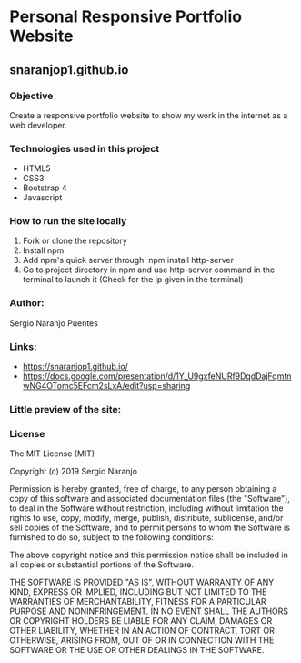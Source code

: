 # Personal Responsive Portfolio Website
## snaranjop1.github.io

### Objective
Create a responsive portfolio website to show my work in the internet as a web developer.

### Technologies used in this project
- HTML5
- CSS3
- Bootstrap 4
- Javascript

### How to run the site locally 
1. Fork or clone the repository
2. Install npm 
3. Add npm's quick server through: npm install http-server
4. Go to project directory in npm and use http-server command in the terminal to launch it (Check for the ip given in the terminal)

### Author: 
Sergio Naranjo Puentes

### Links:
- https://snaranjop1.github.io/
- https://docs.google.com/presentation/d/1Y_U9gxfeNURf9DqdDajFqmtnwNG4OTomc5EFcm2sLxA/edit?usp=sharing

### Little preview of the site:

### License

The MIT License (MIT)

Copyright (c) 2019 Sergio Naranjo

Permission is hereby granted, free of charge, to any person obtaining a copy
of this software and associated documentation files (the "Software"), to deal
in the Software without restriction, including without limitation the rights
to use, copy, modify, merge, publish, distribute, sublicense, and/or sell
copies of the Software, and to permit persons to whom the Software is
furnished to do so, subject to the following conditions:

The above copyright notice and this permission notice shall be included in all
copies or substantial portions of the Software.

THE SOFTWARE IS PROVIDED "AS IS", WITHOUT WARRANTY OF ANY KIND, EXPRESS OR
IMPLIED, INCLUDING BUT NOT LIMITED TO THE WARRANTIES OF MERCHANTABILITY,
FITNESS FOR A PARTICULAR PURPOSE AND NONINFRINGEMENT. IN NO EVENT SHALL THE
AUTHORS OR COPYRIGHT HOLDERS BE LIABLE FOR ANY CLAIM, DAMAGES OR OTHER
LIABILITY, WHETHER IN AN ACTION OF CONTRACT, TORT OR OTHERWISE, ARISING FROM,
OUT OF OR IN CONNECTION WITH THE SOFTWARE OR THE USE OR OTHER DEALINGS IN THE
SOFTWARE.
